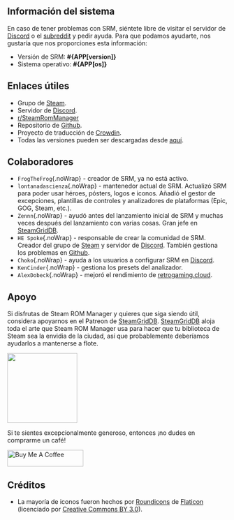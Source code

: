 ## Información del sistema

En caso de tener problemas con SRM, siéntete libre de visitar el servidor de [Discord](https://discord.gg/bnSVJrz) o el [subreddit](https://www.reddit.com/r/SteamRomManager/) y pedir ayuda. Para que podamos ayudarte, nos gustaría que nos proporciones esta información:

* Versión de SRM: **#{APP[version]}**
* Sistema operativo: **#{APP[os]}**

## Enlaces útiles

* Grupo de [Steam](https://steamcommunity.com/groups/steamrommanager).
* Servidor de [Discord](https://discord.gg/bnSVJrz).
* [r/SteamRomManager](https://www.reddit.com/r/SteamRomManager/)
* Repositorio de [Github](https://github.com/SteamGridDB/steam-rom-manager).
* Proyecto de traducción de [Crowdin](https://crowdin.com/project/steam-rom-manager).
* Todas las versiones pueden ser descargadas desde [aquí](https://github.com/SteamGridDB/steam-rom-manager/releases).

## Colaboradores
* `FrogTheFrog`{.noWrap} - creador de SRM, ya no está activo.
* `lontanadascienza`{.noWrap} - mantenedor actual de SRM. Actualizó SRM para poder usar héroes, pósters, logos e iconos. Añadió el gestor de excepciones, plantillas de controles y analizadores de plataformas (Epic, GOG, Steam, etc.).
* `Zennn`{.noWrap} - ayudó antes del lanzamiento inicial de SRM y muchas veces después del lanzamiento con varias cosas. Gran jefe en [SteamGridDB](https://www.steamgriddb.com/).
* `HE Spoke`{.noWrap} - responsable de crear la comunidad de SRM. Creador del grupo de [Steam](https://steamcommunity.com/groups/steamrommanager) y servidor de [Discord](https://discord.gg/bnSVJrz). También gestiona los problemas en [Github](https://github.com/SteamGridDB/steam-rom-manager).
* `Choko`{.noWrap} - ayuda a los usuarios a configurar SRM en [Discord](https://discord.gg/bnSVJrz).
* `KenCinder`{.noWrap} - gestiona los presets del analizador.
* `AlexDobeck`{.noWrap} - mejoró el rendimiento de [retrogaming.cloud](https://retrogaming.cloud/).

## Apoyo
Si disfrutas de Steam ROM Manager y quieres que siga siendo útil, considera apoyarnos en el Patreon de [SteamGridDB](https://www.steamgriddb.com/). [SteamGridDB](https://www.steamgriddb.com/) aloja toda el arte que Steam ROM Manager usa para hacer que tu biblioteca de Steam sea la envidia de la ciudad, así que probablemente deberíamos ayudarlos a mantenerse a flote.

<a href="https://www.patreon.com/steamgriddb">
    <img src="https://c5.patreon.com/external/logo/become_a_patron_button@2x.png" width="160">
</a>

Si te sientes excepcionalmente generoso, entonces ¡no dudes en comprarme un café!

<a href="https://www.buymeacoffee.com/cbartondock" target="_blank">
  <img src="https://cdn.buymeacoffee.com/buttons/default-orange.png" alt="Buy Me A Coffee" height="38" width="174">
</a>

## Créditos

* La mayoría de iconos fueron hechos por [Roundicons](https://www.flaticon.com/authors/roundicons) de [Flaticon](https://www.flaticon.com) (licenciado por [Creative Commons BY 3.0](https://creativecommons.org/licenses/by/3.0/)).
